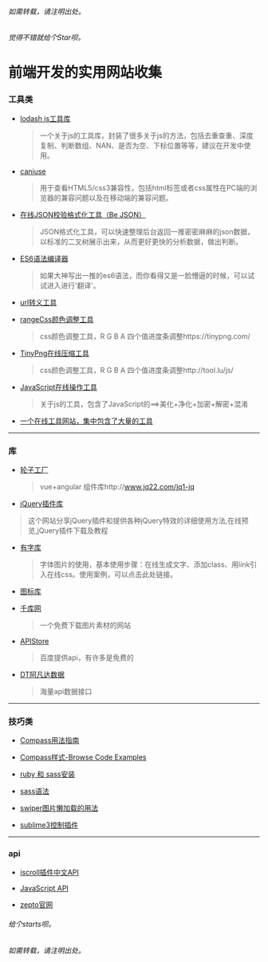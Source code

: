 ﻿###### 如需转载，请注明出处。
###### 觉得不错就给个Star呗。

# 前端开发的实用网站收集


### 工具类
* [lodash js工具库](http://lodashjs.com/docs/)
  > 一个关于js的工具库，封装了很多关于js的方法，包括去重查重、深度复制、判断数组、NAN、是否为空、下标位置等等，建议在开发中使用。

* [caniuse](http://caniuse.com/)
  > 用于查看HTML5/css3兼容性，包括html标签或者css属性在PC端的浏览器的兼容问题以及在移动端的兼容问题。

* [在线JSON校验格式化工具（Be JSON）](http://www.bejson.com/)
  > JSON格式化工具，可以快速整理后台返回一推密密麻麻的json数据，以标准的二叉树展示出来，从而更好更快的分析数据，做出判断。

* [ES6语法编译器](https://babeljs.io/)
  > 如果大神写出一推的es6语法，而你看得又是一脸懵逼的时候，可以试试进入进行'翻译'。

* [url转义工具](http://meyerweb.com/eric/tools/dencoder/)

* [rangeCss颜色调整工具](http://danielstern.ca/range.css/#/)
  > css颜色调整工具，R G B A 四个值进度条调整https://tinypng.com/

* [TinyPng在线压缩工具](https://tinypng.com/)
  > css颜色调整工具，R G B A 四个值进度条调整http://tool.lu/js/

* [JavaScript在线操作工具](http://tool.lu/js/)
  > 关于js的工具，包含了JavaScript的==>美化+净化+加密+解密+混淆

* [一个在线工具网站，集中包含了大量的工具](http://tool.lu/)

**********************************************************
### 库

* [轮子工厂](http://www.wheelsfactory.cn/#/home)
  > vue+angular 组件库http://www.jq22.com/jq1-jq

 * [jQuery插件库](http://www.jq22.com/jq1-jq)
  > 这个网站分享jQuery插件和提供各种jQuery特效的详细使用方法,在线预览,jQuery插件下载及教程

* [有字库](youziku.com)
  > 字体图片的使用，基本使用步骤：在线生成文字、添加class、用link引入在线css。使用案例，可以点击此处链接。

* [图标库](http://www.iconfont.cn/)

* [千库网](http://588ku.com/)
  > 一个免费下载图片素材的网站

* [APIStore](http://apistore.baidu.com/)
  > 百度提供api，有许多是免费的

* [DT阿凡达数据](http://www.avatardata.cn/)
  > 海量api数据接口


**********************************************************
### 技巧类

* [Compass用法指南](http://www.ruanyifeng.com/blog/2012/11/compass.html)

* [Compass样式-Browse Code Examples](http://compass-style.org/examples/)

* [ruby 和 sass安装](http://www.w3cplus.com/sassguide/install.html)

* [sass语法](http://www.w3cplus.com/sassguide/syntax.html)

* [swiper图片懒加载的用法](http://idangero.us/swiper/api/#.V_3hSyF95QI)

* [sublime3控制插件](http://devework.com/sublime-text-3-package-control.html)

**********************************************************
### api

* [iscroll插件中文API](http://wiki.jikexueyuan.com/project/iscroll-5/)

* [JavaScript API](http://lbsyun.baidu.com/index.php?title=jspopular)

* [zepto官网](http://zeptojs.com/)




###### 给个starts呗。
###### 如需转载，请注明出处。
